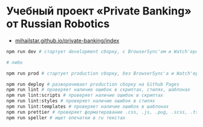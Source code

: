 # Учебный проект «Private Banking» от Russian Robotics

- [mihailstar.github.io/private-banking/index](https://mihailstar.github.io/private-banking/index.html)

```bash
npm run dev # стартует development сборку, с BrowserSync'ом и Watch'ером

# либо

npm run prod # стартует production сборку, без BrowserSync'а и Watch'ера
```

```bash
npm run deploy # разворачивает production сборку на Github Pages
npm run lint # проверяет наличие ошибок в скриптах, стилях, шаблонах
npm run lint:scripts # проверяет наличие ошибок в скриптах
npm run lint:styles # проверяет наличие ошибок в стилях
npm run lint:templates # проверяет наличие ошибок в шаблонах
npm run prettier # проверяет форматирование .css, .js, .pug, .scss, .ts файлов согласно Prettier и Prettier Plugins
npm run speller # ищет опечатки в ru текстах
```

